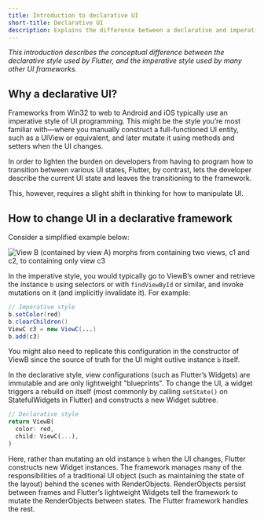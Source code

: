 ```yaml
---
title: Introduction to declarative UI
short-title: Declarative UI
description: Explains the difference between a declarative and imperative programming style.
---
```


_This introduction describes the conceptual difference between the
declarative style used by Flutter, and the imperative style used by
many other UI frameworks._

## Why a declarative UI?

Frameworks from Win32 to web to Android and iOS typically use an imperative
style of UI programming. This might be the style you’re most familiar
with&mdash;where you manually construct a full-functioned UI entity,
such as a UIView or equivalent, and later mutate it using methods and
setters when the UI changes.

In order to lighten the burden on developers from having to program how to
transition between various UI states, Flutter, by contrast,
lets the developer describe the current UI state and leaves the
transitioning to the framework.

This, however, requires a slight shift in thinking for how to manipulate UI.

## How to change UI in a declarative framework

Consider a simplified example below:

<img src="/assets/images/docs/declarativeUIchanges.png" alt="View B (contained by view A) morphs from containing two views, c1 and c2, to containing only view c3">

In the imperative style, you would typically go to ViewB’s owner
and retrieve the instance `b` using selectors or with `findViewById` or similar,
and invoke mutations on it (and implicitly invalidate it). For example:

```java
// Imperative style
b.setColor(red)
b.clearChildren()
ViewC c3 = new ViewC(...)
b.add(c3)
```

You might also need to replicate this configuration in the constructor of
ViewB since the source of truth for the UI might outlive instance `b` itself.

In the declarative style, view configurations (such as Flutter’s Widgets)
are immutable and are only lightweight "blueprints". To change the UI,
a widget triggers a rebuild on itself (most commonly by calling `setState()`
on StatefulWidgets in Flutter) and constructs a new Widget subtree.

<!-- skip -->
```dart
// Declarative style
return ViewB(
  color: red,
  child: ViewC(...),
)
```

Here, rather than mutating an old instance `b` when the UI changes,
Flutter constructs new Widget instances. The framework manages many of the
responsibilities of a traditional UI object (such as maintaining the
state of the layout) behind the scenes with RenderObjects.
RenderObjects persist between frames and Flutter’s lightweight Widgets
tell the framework to mutate the RenderObjects between states.
The Flutter framework handles the rest.

